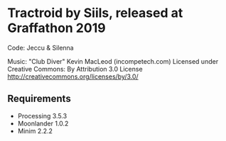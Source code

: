 # Tractroid by Siils, released at Graffathon 2019

Code: Jeccu & Silenna

Music: "Club Diver" Kevin MacLeod (incompetech.com) Licensed under Creative Commons: By Attribution 3.0 License http://creativecommons.org/licenses/by/3.0/


## Requirements

- Processing 3.5.3
- Moonlander 1.0.2
- Minim 2.2.2
